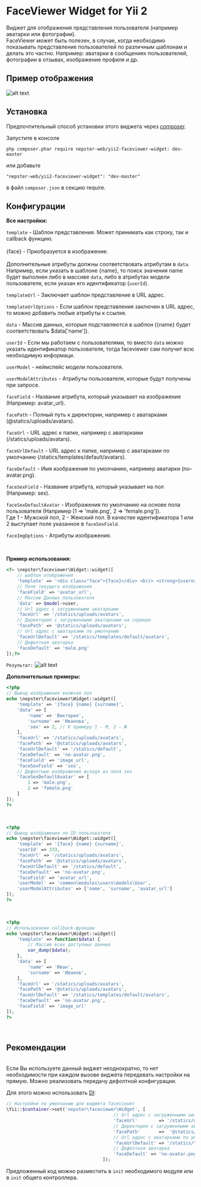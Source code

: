FaceViewer Widget for Yii 2
===========================

Виджет для отображения представления пользователя (например аватарки или фотографии). <br/>
FaceViewer может быть полезен, в случае, когда необходимо показывать представление пользователей по различным шаблонам и делать это частно. Например: аватарки в сообщениях пользователей, фотографии в отзывах, изображение профиля и др.

Пример отображения
------------------

![alt text](http://oi60.tinypic.com/15fi39d.jpg "")


Установка
---------

Предпочтительный способ установки этого виджета через [composer](http://getcomposer.org/download/).

Запустите в консоле

```
php composer.phar require nepster-web/yii2-faceviewer-widget: dev-master
```

или добавьте

```
"nepster-web/yii2-faceviewer-widget": "dev-master"
```

в файл `composer.json` в секцию require.


Конфигурации
--------------------------

**Все настройки:** <br/>

`template` - Шаблон представления. Может принимать как строку, так и callback функцию. <br/><br/>
{face} - Приобразуется в изображение. <br/> <br/>
Дополнительные атрибуты должны соответствовать атрибутам в `data`.
Например, если указать в шаблоне {name}, то поиск значения name будет выполнен либо в массиве `data`, либо в атрибутах модели пользователя, если указан его идентификатор (`userId`).


`templateUrl` - Заключает шаблон представление в URL адрес.


`templateUrlOptions` - Если шаблон представления заключен в URL адрес, то можно добавить любые атрибуты к ссылке.


`data` - Массив данных, которые подставляются в шаблон ({name} будет соответствовать $data['name']).


`userId` - Если мы работаем с пользователями, то вместо  `data` можно указать идентификатор пользователя, тогда faceviewer сам получит всю необходимую информаци.


`userModel` - неймспейс модели пользователя. 


`userModelAttributes` - Атрибуты пользователя, которые будут получены при запросе. 


`faceField` - Название атрибута, который указывает на изображение (Например: avatar_url).


`facePath` - Полный путь к директории, например с аватарками (@statics/uploads/avatars).


`faceUrl` - URL адрес к папке, например с аватарками (/statics/uploads/avatars).


`faceUrlDefault` - URL адрес к папке, например с аватарками по умолчанию (/statics/templates/default/avatars).


`faceDefault` - Имя изображения по умолчанию, например аватарки (no-avatar.png).


`faceSexField` - Название атрибута, который указывает на пол (Например: sex).


`faceSexDefaultAvatar` - Изображения по умолчанию на основе пола пользователя (Например [1 => 'male.png', 2 => 'female.png']). <br/>
Где 1 - Мужской пол, 2 - Женский пол. В качестве идентификатора 1 или 2 выступает поле указанное в `faceSexField`.


`faceImgOptions` - Атрибуты изображения.


<br/>

**Пример использования:**

```php      
<?= \nepster\faceviewer\Widget::widget([
    // шаблон отображения
    'template' => '<div class="face">{face}</div> <br/> <strong>{username}</strong> <p>{name} {surname}</p>',
    // Поле текущего изображения
    'faceField' => 'avatar_url',
    // Массив Данных пользователя
    'data' => $model->user,
    // Url адрес с загруженными аватарками 
    'faceUrl' => '/statics/uploads/avatars',
    // Директория с загруженными аватарками на сервере
    'facePath' => '@statics/uploads/avatars',
    // Url адрес с аватарками по умолчанию 
    'faceUrlDefault' => '/statics/templates/default/avatars',
    // Дефолтная аватарка
    'faceDefault' => 'male.png'
]);?>
```
`Результат:`
![alt text](http://s8.tinypic.com/m7qhcg_th.jpg "Аватарка, Логин, Имя и Фамилия")


**Дополнительные примеры:**

```php 
<?php
// Вывод изображения включая пол
echo \nepster\faceviewer\Widget::widget([
    'template' => '{face} {name} {surname}',
    'data' => [
        'name' => 'Виктория',
        'surname' => 'Иванова',
        'sex' => 2, // К примеру 1 - М, 2 - Ж
    ],
    'faceUrl' => '/statics/uploads/avatars',
    'facePath' => '@statics/uploads/avatars',
    'faceUrlDefault' => '/statics/default',
    'faceDefault' => 'no-avatar.png',
    'faceField' => 'image_url',
    'faceSexField' => 'sex',
    // Дефолтные изображения исходя из поля sex
    'faceSexDefaultAvatar' => [
        1 => 'male.png',
        2 => 'female.png'
    ]
]);
?>
```

<br/>

```php 
<?php
// Вывод изображения по ID пользователя
echo \nepster\faceviewer\Widget::widget([
    'template' => '{face} {name} {surname}',
    'userId' => 333,
    'faceUrl' => '/statics/uploads/avatars',
    'facePath' => '@statics/uploads/avatars',
    'faceUrlDefault' => '/statics/default',
    'faceDefault' => 'no-avatar.png',
    'faceField' => 'avatar_url',
    'userModel' => 'common\modules\users\models\User',
    'userModelAttributes' => ['name', 'surname', 'avatar_url']
]);
?>
```

<br/>

```php 
<?php
// Использование callback-функции
echo \nepster\faceviewer\Widget::widget([
    'template' => function($data) {
        // Массив всех доступных данных
        var_dump($data);
    },
    'data' => [
        'name' => 'Иван',
        'surname' => 'Иванов',
    ],
    'faceUrl' => '/statics/uploads/avatars',
    'facePath' => '@statics/uploads/avatars',
    'faceUrlDefault' => '/statics/templates/default/avatars',
    'faceDefault' => 'no-avatar.png',
    'faceField' => 'image_url'
]);
?>
```

<br/>

Рекомендации
--------------------------
<br/>
Если Вы используете данный виджет неоднократно, то нет необходимости при каждом вызове виджета передевать настройки на прямую. Можно реализовать передачу дефолтной конфигурации.

Для этого можно использовать [DI](https://github.com/yiisoft/yii2/blob/master/docs/guide/concept-di-container.md):

```php  
// Настройки по умолчанию для виджета faceviewer
\Yii::$container->set('nepster\faceviewer\Widget', [
                                        // Url адрес с загруженными аватарками 
                                        'faceUrl'        => '/statics/uploads/avatars',
                                        // Директория с загруженными аватарками на сервере
                                        'facePath'       =>  '@statics/uploads/avatars',
                                        // Url адрес с аватарками по умолчанию 
                                        'faceUrlDefault' => '/statics/templates/default/avatars',
                                        // Дефолтная аватарка
                                        'faceDefault' => 'no-avatar.png'
                                    ]);
```

Предложенный код можно разместить в `init` необходимого модуля или в `init` общего контроллера.
